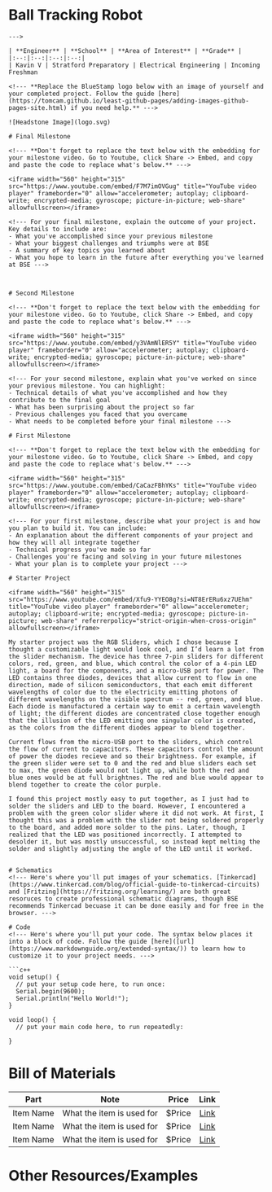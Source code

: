# Ball Tracking Robot

<!--- Replace this text with a brief description (2-3 sentences) of your project. This description should draw the reader in and make them interested in what you've built. You can include what the biggest challenges, takeaways, and triumphs from completing the project were. As you complete your portfolio, remember your audience is less familiar than you are with all that your project entails! -->

<!---

You should comment out all portions of your portfolio that you have not completed yet, as well as any instructions: 
```HTML 
<!--- This is an HTML comment in Markdown -->
<!--- Anything between these symbols will not render on the published site -->
```
--->

| **Engineer** | **School** | **Area of Interest** | **Grade** |
|:--:|:--:|:--:|:--:|
| Kavin V | Stratford Preparatory | Electrical Engineering | Incoming Freshman

<!--- **Replace the BlueStamp logo below with an image of yourself and your completed project. Follow the guide [here](https://tomcam.github.io/least-github-pages/adding-images-github-pages-site.html) if you need help.** --->

![Headstone Image](logo.svg)
  
# Final Milestone

<!--- **Don't forget to replace the text below with the embedding for your milestone video. Go to Youtube, click Share -> Embed, and copy and paste the code to replace what's below.** --->

<iframe width="560" height="315" src="https://www.youtube.com/embed/F7M7imOVGug" title="YouTube video player" frameborder="0" allow="accelerometer; autoplay; clipboard-write; encrypted-media; gyroscope; picture-in-picture; web-share" allowfullscreen></iframe>

<!--- For your final milestone, explain the outcome of your project. Key details to include are:
- What you've accomplished since your previous milestone
- What your biggest challenges and triumphs were at BSE
- A summary of key topics you learned about
- What you hope to learn in the future after everything you've learned at BSE --->



# Second Milestone

<!--- **Don't forget to replace the text below with the embedding for your milestone video. Go to Youtube, click Share -> Embed, and copy and paste the code to replace what's below.** --->

<iframe width="560" height="315" src="https://www.youtube.com/embed/y3VAmNlER5Y" title="YouTube video player" frameborder="0" allow="accelerometer; autoplay; clipboard-write; encrypted-media; gyroscope; picture-in-picture; web-share" allowfullscreen></iframe>

<!--- For your second milestone, explain what you've worked on since your previous milestone. You can highlight:
- Technical details of what you've accomplished and how they contribute to the final goal
- What has been surprising about the project so far
- Previous challenges you faced that you overcame
- What needs to be completed before your final milestone --->

# First Milestone

<!--- **Don't forget to replace the text below with the embedding for your milestone video. Go to Youtube, click Share -> Embed, and copy and paste the code to replace what's below.** --->

<iframe width="560" height="315" src="https://www.youtube.com/embed/CaCazFBhYKs" title="YouTube video player" frameborder="0" allow="accelerometer; autoplay; clipboard-write; encrypted-media; gyroscope; picture-in-picture; web-share" allowfullscreen></iframe>

<!--- For your first milestone, describe what your project is and how you plan to build it. You can include:
- An explanation about the different components of your project and how they will all integrate together
- Technical progress you've made so far
- Challenges you're facing and solving in your future milestones
- What your plan is to complete your project --->

# Starter Project

<iframe width="560" height="315" src="https://www.youtube.com/embed/Xfu9-YYEO8g?si=NT8ErERu6xz7UEhm" title="YouTube video player" frameborder="0" allow="accelerometer; autoplay; clipboard-write; encrypted-media; gyroscope; picture-in-picture; web-share" referrerpolicy="strict-origin-when-cross-origin" allowfullscreen></iframe>

My starter project was the RGB Sliders, which I chose because I thought a customizable light would look cool, and I’d learn a lot from the slider mechanism. The device has three 7-pin sliders for different colors, red, green, and blue, which control the color of a 4-pin LED light, a board for the components, and a micro-USB port for power. The LED contains three diodes, devices that allow current to flow in one direction, made of silicon semiconductors, that each emit different wavelengths of color due to the electricity emitting photons of different wavelengths on the visible spectrum -- red, green, and blue. Each diode is manufactured a certain way to emit a certain wavelength of light; the different diodes are concentrated close together enough that the illusion of the LED emitting one singular color is created, as the colors from the different diodes appear to blend together. 

Current flows from the micro-USB port to the sliders, which control the flow of current to capacitors. These capacitors control the amount of power the diodes recieve and so their brightness. For example, if the green slider were set to 0 and the red and blue sliders each set to max, the green diode would not light up, while both the red and blue ones would be at full brightnes. The red and blue would appear to blend together to create the color purple. 

I found this project mostly easy to put together, as I just had to solder the sliders and LED to the board. However, I encountered a problem with the green color slider where it did not work. At first, I thought this was a problem with the slider not being soldered properly to the board, and added more solder to the pins. Later, though, I realized that the LED was positioned incorrectly. I attempted to desolder it, but was mostly unsuccessful, so instead kept melting the solder and slightly adjusting the angle of the LED until it worked.


# Schematics 
<!--- Here's where you'll put images of your schematics. [Tinkercad](https://www.tinkercad.com/blog/official-guide-to-tinkercad-circuits) and [Fritzing](https://fritzing.org/learning/) are both great resoruces to create professional schematic diagrams, though BSE recommends Tinkercad becuase it can be done easily and for free in the browser. --->

# Code
<!--- Here's where you'll put your code. The syntax below places it into a block of code. Follow the guide [here]([url](https://www.markdownguide.org/extended-syntax/)) to learn how to customize it to your project needs. --->

```c++
void setup() {
  // put your setup code here, to run once:
  Serial.begin(9600);
  Serial.println("Hello World!");
}

void loop() {
  // put your main code here, to run repeatedly:

}
```

# Bill of Materials
<!--- Here's where you'll list the parts in your project. To add more rows, just copy and paste the example rows below.
Don't forget to place the link of where to buy each component inside the quotation marks in the corresponding row after href =. Follow the guide [here]([url](https://www.markdownguide.org/extended-syntax/)) to learn how to customize this to your project needs. --->

| **Part** | **Note** | **Price** | **Link** |
|:--:|:--:|:--:|:--:|
| Item Name | What the item is used for | $Price | <a href="https://www.amazon.com/Arduino-A000066-ARDUINO-UNO-R3/dp/B008GRTSV6/"> Link </a> |
| Item Name | What the item is used for | $Price | <a href="https://www.amazon.com/Arduino-A000066-ARDUINO-UNO-R3/dp/B008GRTSV6/"> Link </a> |
| Item Name | What the item is used for | $Price | <a href="https://www.amazon.com/Arduino-A000066-ARDUINO-UNO-R3/dp/B008GRTSV6/"> Link </a> |

# Other Resources/Examples
<!--- One of the best parts about Github is that you can view how other people set up their own work. Here are some past BSE portfolios that are awesome examples. You can view how they set up their portfolio, and you can view their index.md files to understand how they implemented different portfolio components.
- [Example 1](https://trashytuber.github.io/YimingJiaBlueStamp/)
- [Example 2](https://sviatil0.github.io/Sviatoslav_BSE/)
- [Example 3](https://arneshkumar.github.io/arneshbluestamp/) 

To watch the BSE tutorial on how to create a portfolio, click here. --->
